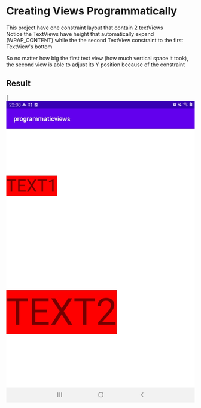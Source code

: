 # Creating Views Programmatically
  
This project have one constraint layout that contain 2 textViews  
Notice the TextViews have height that automatically expand (WRAP_CONTENT) while the the second TextView constraint to the first TextView's bottom  

So no matter how big the first text view (how much vertical space it took), the second view is able to adjust its Y position because of the constraint  

## Result
|![](demo.jpg)
  
